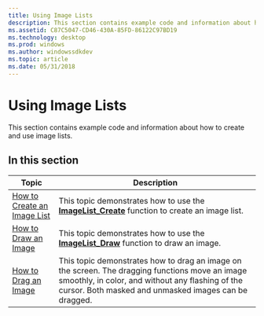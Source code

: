```yaml
---
title: Using Image Lists
description: This section contains example code and information about how to create and use image lists.
ms.assetid: C87C5047-CD46-430A-85FD-86122C97BD19
ms.technology: desktop
ms.prod: windows
ms.author: windowssdkdev
ms.topic: article
ms.date: 05/31/2018
---
```


# Using Image Lists

This section contains example code and information about how to create and use image lists.

## In this section



| Topic                                                              | Description                                                                                                                                                                                                             |
|--------------------------------------------------------------------|-------------------------------------------------------------------------------------------------------------------------------------------------------------------------------------------------------------------------|
| [How to Create an Image List](create-an-image-list.md)<br/> | This topic demonstrates how to use the [**ImageList\_Create**](/windows/desktop/api/Commctrl/nf-commctrl-imagelist_create) function to create an image list. <br/>                                                                                      |
| [How to Draw an Image](draw-an-image.md)<br/>               | This topic demonstrates how to use the [**ImageList\_Draw**](/windows/desktop/api/Commctrl/nf-commctrl-imagelist_draw) function to draw an image.<br/>                                                                                                  |
| [How to Drag an Image](drag-an-image.md)<br/>               | This topic demonstrates how to drag an image on the screen. The dragging functions move an image smoothly, in color, and without any flashing of the cursor. Both masked and unmasked images can be dragged.<br/> |



 

 

 





